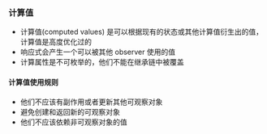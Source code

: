 ### 计算值
- 计算值(computed values) 是可以根据现有的状态或其他计算值衍生出的值，计算值是高度优化过的
- 响应式会产生一个可以被其他 observer 使用的值
- 计算属性是不可枚举的，他们不能在继承链中被覆盖


#### 计算值使用规则
- 他们不应该有副作用或者更新其他可观察对象
- 避免创建和返回新的可观察对象
- 他们不应该依赖非可观察对象的值